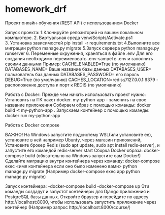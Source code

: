 # homework_drf
Проект онлайн-обучения (REST API) с использованием Docker

Запуск проекта:
1.Клонируйте репозиторий на вашем локальном компьютере.
2. Виртуальная среда  venv/Scripts/Activate.ps1   
3. Установка зависимостей pip install -r requirements.txt
4.Выполните все миграции python manage.py migrate
5.Запуск сервера python manage.py runserver
6. Переменные окружения, храняться в файле .env 
Для его создания необходимо переименовать .env-sampel в .env и заполнить своими данными 
Пример: CACHE_ENABLED=True (по умолчанию) DATABASES_NAME= Ваше название базы данных DATABASES_USER= пользователь баз данных 
DATABASES_PASSWORD= его пароль DEBUG=True (по умолчанию) 
CACHES_LOCATION=redis://127.0.0.1:6379 - расположение доступа и порт к REDIS (по умолчанию)


Работа с Docker: 
Прежде чем начать использовать проект нужно:
Установить на ПК пакет docker.
my-python-app  - заменить на свое название приложения
Собираем образ с помощью команды: docker build -t my-python-app .
Запускаем контейнер с помощью команды: docker run my-python-app


Работа с Docker compose

ВАЖНО!
На Windows запустите подсистему WSL(или установите ее), установите в ней например Ubunty, через магазин приложений,
Установите брокер Redis (sudo apt update, sudo apt install redis-server),
и запустите его командой redis-server start
Сборка Docker образа:
docker-compose build (обязательно на Windows запустите сам Docker!)
Сделайте миграцию внутри контейнера через команду:
docker-compose exec <имя контейнера если оно было изменено вами> python manage.py migrate
(Например docker-compose exec app python manage.py migrate)

Запуск контейнера:
-docker-compose build -docker-compose up
Эти команды создадут и запустят контейнеры для Django приложения и PostgreSQL базы данных.
Откройте браузер и перейдите по адресу http://localhost:8000, чтобы использовать запустить приложение через контейнер
(Например запрос http://localhost:8000/course/)
